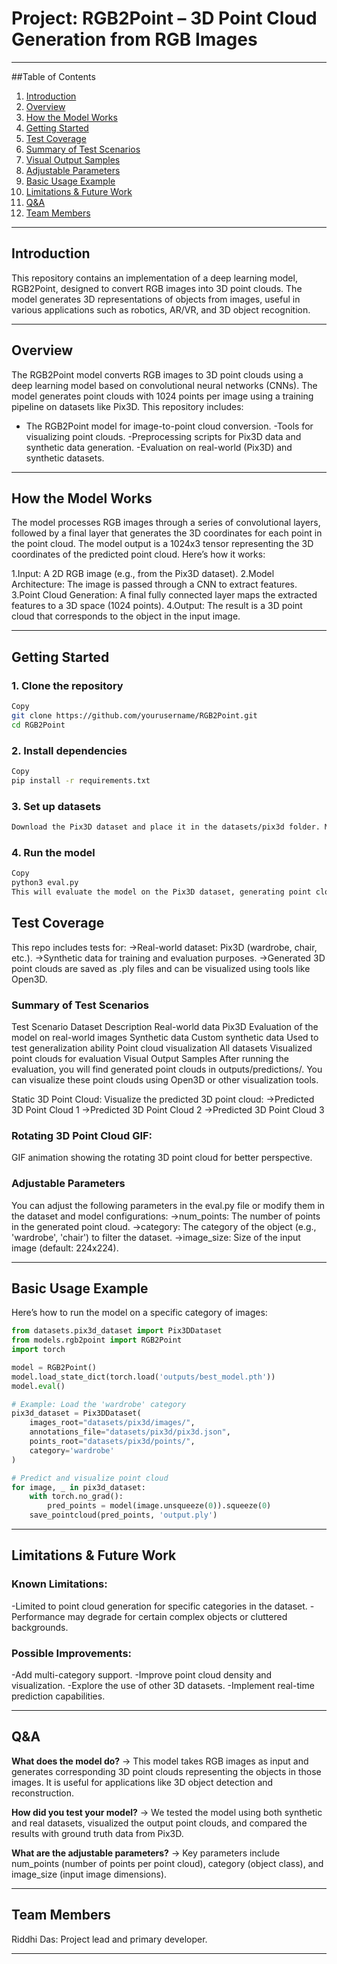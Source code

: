 # Project: RGB2Point – 3D Point Cloud Generation from RGB Images

---

##Table of Contents
1. [Introduction](#introduction)
2. [Overview](#overview)
3. [How the Model Works](#how-the-model-works)
4. [Getting Started](#getting-started)
5. [Test Coverage](#test-coverage)
6. [Summary of Test Scenarios](#summary-of-test-scenarios)
7. [Visual Output Samples](#visual-output-samples)
8. [Adjustable Parameters](#adjustable-parameters)
9. [Basic Usage Example](#basic-usage-example)
10. [Limitations & Future Work](#limitations--future-work)
11. [Q&A](#qa)
12. [Team Members](#team-members)

---

## Introduction

This repository contains an implementation of a deep learning model, RGB2Point, designed to convert RGB images into 3D point clouds. The model generates 3D representations of objects from images, useful in various applications such as robotics, AR/VR, and 3D object recognition.

---

## Overview

The RGB2Point model converts RGB images to 3D point clouds using a deep learning model based on convolutional neural networks (CNNs). The model generates point clouds with 1024 points per image using a training pipeline on datasets like Pix3D. This repository includes:

- The RGB2Point model for image-to-point cloud conversion.
-Tools for visualizing point clouds.
-Preprocessing scripts for Pix3D data and synthetic data generation.
-Evaluation on real-world (Pix3D) and synthetic datasets.

---

## How the Model Works

The model processes RGB images through a series of convolutional layers, followed by a final layer that generates the 3D coordinates for each point in the point cloud. The model output is a 1024x3 tensor representing the 3D coordinates of the predicted point cloud. Here’s how it works:

1.Input: A 2D RGB image (e.g., from the Pix3D dataset).
2.Model Architecture: The image is passed through a CNN to extract features.
3.Point Cloud Generation: A final fully connected layer maps the extracted features to a 3D space (1024 points).
4.Output: The result is a 3D point cloud that corresponds to the object in the input image.

---

## Getting Started

### 1. Clone the repository

```bash
Copy
git clone https://github.com/yourusername/RGB2Point.git
cd RGB2Point
```

### 2. Install dependencies

```bash
Copy
pip install -r requirements.txt
```

### 3. Set up datasets

```bash
Download the Pix3D dataset and place it in the datasets/pix3d folder. Make sure to update the paths in eval.py accordingly.
```

### 4. Run the model

```bash
Copy
python3 eval.py
This will evaluate the model on the Pix3D dataset, generating point clouds and saving them to the outputs/predictions folder.
```

## Test Coverage

This repo includes tests for:
->Real-world dataset: Pix3D (wardrobe, chair, etc.).
->Synthetic data for training and evaluation purposes.
->Generated 3D point clouds are saved as .ply files and can be visualized using tools like Open3D.

### Summary of Test Scenarios

Test Scenario	Dataset	Description
Real-world data	Pix3D	Evaluation of the model on real-world images
Synthetic data	Custom synthetic data	Used to test generalization ability
Point cloud visualization	All datasets	Visualized point clouds for evaluation
Visual Output Samples
After running the evaluation, you will find generated point clouds in outputs/predictions/. You can visualize these point clouds using Open3D or other visualization tools.

Static 3D Point Cloud:
Visualize the predicted 3D point cloud:
->Predicted 3D Point Cloud 1
->Predicted 3D Point Cloud 2
->Predicted 3D Point Cloud 3

### Rotating 3D Point Cloud GIF:
GIF animation showing the rotating 3D point cloud for better perspective.

### Adjustable Parameters
You can adjust the following parameters in the eval.py file or modify them in the dataset and model configurations:
->num_points: The number of points in the generated point cloud.
->category: The category of the object (e.g., 'wardrobe', 'chair') to filter the dataset.
->image_size: Size of the input image (default: 224x224).

---

## Basic Usage Example
Here’s how to run the model on a specific category of images:

```python
from datasets.pix3d_dataset import Pix3DDataset
from models.rgb2point import RGB2Point
import torch

model = RGB2Point()
model.load_state_dict(torch.load('outputs/best_model.pth'))
model.eval()

# Example: Load the 'wardrobe' category
pix3d_dataset = Pix3DDataset(
    images_root="datasets/pix3d/images/",
    annotations_file="datasets/pix3d/pix3d.json",
    points_root="datasets/pix3d/points/",
    category='wardrobe'
)

# Predict and visualize point cloud
for image, _ in pix3d_dataset:
    with torch.no_grad():
        pred_points = model(image.unsqueeze(0)).squeeze(0)
    save_pointcloud(pred_points, 'output.ply')
```
---

## Limitations & Future Work

### Known Limitations:
-Limited to point cloud generation for specific categories in the dataset.
-Performance may degrade for certain complex objects or cluttered backgrounds.

### Possible Improvements:
-Add multi-category support.
-Improve point cloud density and visualization.
-Explore the use of other 3D datasets.
-Implement real-time prediction capabilities.

---

## Q&A

**What does the model do?**
→ This model takes RGB images as input and generates corresponding 3D point clouds representing the objects in those images. It is useful for applications like 3D object detection and reconstruction.

**How did you test your model?**
→ We tested the model using both synthetic and real datasets, visualized the output point clouds, and compared the results with ground truth data from Pix3D.

**What are the adjustable parameters?**
→ Key parameters include num_points (number of points per point cloud), category (object class), and image_size (input image dimensions).

---

## Team Members

Riddhi Das: Project lead and primary developer.

---
